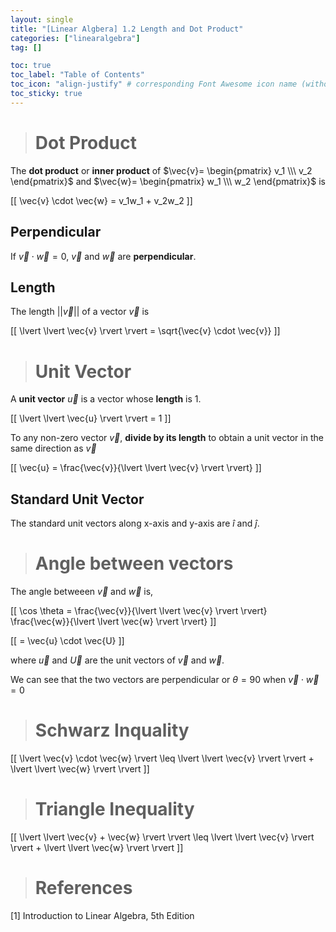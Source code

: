 ```yaml
---
layout: single
title: "[Linear Algbera] 1.2 Length and Dot Product"
categories: ["linearalgebra"]
tag: []

toc: true
toc_label: "Table of Contents"
toc_icon: "align-justify" # corresponding Font Awesome icon name (without fa prefix)
toc_sticky: true
---
```


> # Dot Product

The **dot product** or **inner product** of $\vec{v}= \begin{pmatrix} v_1 \\\ v_2 \end{pmatrix}$ and $\vec{w}= \begin{pmatrix} w_1 \\\ w_2 \end{pmatrix}$ is

\[[ \vec{v} \cdot \vec{w} = v_1w_1 + v_2w_2 \]]

## Perpendicular

If $\vec{v} \cdot \vec{w}=0$, $\vec{v}$ and $\vec{w}$ are **perpendicular**.

## Length

The length $\lvert \lvert \vec{v} \rvert \rvert$ of a vector $\vec{v}$ is

\[[ \lvert \lvert \vec{v} \rvert \rvert = \sqrt{\vec{v} \cdot \vec{v}} \]]

> # Unit Vector

A **unit vector** $\vec{u}$ is a vector whose **length** is 1.

\[[ \lvert \lvert \vec{u} \rvert \rvert = 1 \]]

To any non-zero vector $\vec{v}$, **divide by its length** to obtain a unit vector in the same direction as $\vec{v}$

\[[ \vec{u} = \frac{\vec{v}}{\lvert \lvert \vec{v} \rvert \rvert} \]]

## Standard Unit Vector

The standard unit vectors along x-axis and y-axis are $\hat{i}$ and $\hat{j}$.

> # Angle between vectors

The angle betweeen $\vec{v}$ and $\vec{w}$ is,

\[[ \cos \theta = \frac{\vec{v}}{\lvert \lvert \vec{v} \rvert \rvert} \frac{\vec{w}}{\lvert \lvert \vec{w} \rvert \rvert} \]]

\[[ = \vec{u} \cdot \vec{U} \]]

where $\vec{u}$ and $\vec{U}$ are the unit vectors of $\vec{v}$ and $\vec{w}$.

We can see that the two vectors are perpendicular or $\theta = 90$ when $\vec{v} \cdot \vec{w}=0$

> # Schwarz Inquality

\[[ \lvert \vec{v} \cdot \vec{w} \rvert \leq \lvert \lvert \vec{v} \rvert \rvert + \lvert \lvert \vec{w} \rvert \rvert \]]

> # Triangle Inequality

\[[ \lvert \lvert \vec{v} + \vec{w} \rvert \rvert \leq \lvert \lvert \vec{v} \rvert \rvert + \lvert \lvert \vec{w} \rvert \rvert \]]

> # References

[1] Introduction to Linear Algebra, 5th Edition
